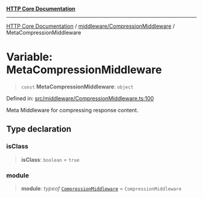 [**HTTP Core Documentation**](../../../README.md)

***

[HTTP Core Documentation](../../../README.md) / [middleware/CompressionMiddleware](../README.md) / MetaCompressionMiddleware

# Variable: MetaCompressionMiddleware

> `const` **MetaCompressionMiddleware**: `object`

Defined in: [src/middleware/CompressionMiddleware.ts:100](https://github.com/stonemjs/http-core/blob/6577700bdede2420a5df45a338635c35547070ea/src/middleware/CompressionMiddleware.ts#L100)

Meta Middleware for compressing response content.

## Type declaration

### isClass

> **isClass**: `boolean` = `true`

### module

> **module**: *typeof* [`CompressionMiddleware`](../classes/CompressionMiddleware.md) = `CompressionMiddleware`
